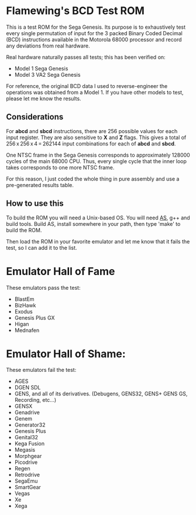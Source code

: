 Flamewing's BCD Test ROM
====
This is a test ROM for the Sega Genesis. Its purpose is to exhaustively test every single permutation of input for the 3 packed Binary Coded Decimal (BCD) instructions available in the Motorola 68000 processor and record any deviations from real hardware.

Real hardware naturally passes all tests; this has been verified on:

* Model 1 Sega Genesis
* Model 3 VA2 Sega Genesis

For reference, the original BCD data I used to reverse-engineer the operations was obtained from a Model 1. If you have other models to test, please let me know the results.

Considerations
----
For **abcd** and **sbcd** instructions, there are 256 possible values for each input register. They are also sensitive to **X** and **Z** flags. This gives a total of 256 x 256 x 4 = 262144 input combinations for each of **abcd** and **sbcd**.

One NTSC frame in the Sega Genesis corresponds to approximately 128000 cycles of the main 68000 CPU. Thus, every single cycle that the inner loop takes corresponds to one more NTSC frame.

For this reason, I just coded the whole thing in pure assembly and use a pre-generated results table.

How to use this
----
To build the ROM you will need a Unix-based OS. You will need [AS](http://john.ccac.rwth-aachen.de:8000/as/), g++ and build tools. Build AS, install somewhere in your path, then type 'make' to build the ROM.

Then load the ROM in your favorite emulator and let me know that it fails the test, so I can add it to the list.

Emulator Hall of Fame
====
These emulators pass the test:
- BlastEm
- BizHawk
- Exodus
- Genesis Plus GX
- Higan
- Mednafen

Emulator Hall of Shame:
====
These emulators fail the test:
- AGES
- DGEN SDL
- GENS, and all of its derivatives. (Debugens, GENS32, GENS+ GENS GS, Recording, etc...)
- GENSX
- Genadrive
- Genem
- Generator32
- Genesis Plus
- Genital32
- Kega Fusion
- Megasis
- Morphgear
- Picodrive
- Regen
- Retrodrive
- SegaEmu
- SmartGear
- Vegas
- Xe
- Xega
